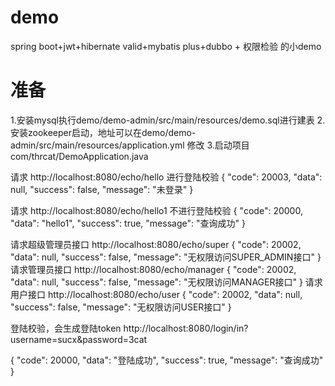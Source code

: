 # demo
spring boot+jwt+hibernate valid+mybatis plus+dubbo + 权限检验 的小demo


# 准备
1.安装mysql执行demo/demo-admin/src/main/resources/demo.sql进行建表
2.安装zookeeper启动，地址可以在demo/demo-admin/src/main/resources/application.yml 修改
3.启动项目 com/thrcat/DemoApplication.java



请求 http://localhost:8080/echo/hello 进行登陆校验
{
"code": 20003,
"data": null,
"success": false,
"message": "未登录"
}

请求 http://localhost:8080/echo/hello1 不进行登陆校验
{
"code": 20000,
"data": "hello1",
"success": true,
"message": "查询成功"
}

请求超级管理员接口 http://localhost:8080/echo/super
{
"code": 20002,
"data": null,
"success": false,
"message": "无权限访问SUPER_ADMIN接口"
}
请求管理员接口 http://localhost:8080/echo/manager
{
"code": 20002,
"data": null,
"success": false,
"message": "无权限访问MANAGER接口"
}
请求用户接口 http://localhost:8080/echo/user
{
"code": 20002,
"data": null,
"success": false,
"message": "无权限访问USER接口"
}

登陆校验，会生成登陆token
http://localhost:8080/login/in?username=sucx&password=3cat

{
"code": 20000,
"data": "登陆成功",
"success": true,
"message": "查询成功"
}

